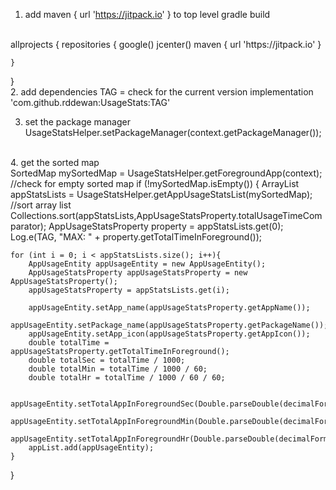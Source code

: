 1. add maven { url 'https://jitpack.io' } to top level gradle build
<br/>
allprojects {
    repositories {
        google()
        jcenter()
        maven { url 'https://jitpack.io' }

    }
}
<br/>
2. add dependencies  TAG = check for the current version
implementation 'com.github.rddewan:UsageStats:TAG'

3. set the package manager
UsageStatsHelper.setPackageManager(context.getPackageManager());

<br/>
4. get the sorted map
<br/>
SortedMap<Long, UsageStats> mySortedMap = UsageStatsHelper.getForegroundApp(context);
//check for empty sorted map
if (!mySortedMap.isEmpty()) {
    ArrayList<AppUsageStatsProperty> appStatsLists = UsageStatsHelper.getAppUsageStatsList(mySortedMap);
    //sort array list
    Collections.sort(appStatsLists,AppUsageStatsProperty.totalUsageTimeComparator);
    AppUsageStatsProperty property = appStatsLists.get(0);
    Log.e(TAG, "MAX: " + property.getTotalTimeInForeground());

    for (int i = 0; i < appStatsLists.size(); i++){
        AppUsageEntity appUsageEntity = new AppUsageEntity();
        AppUsageStatsProperty appUsageStatsProperty = new AppUsageStatsProperty();
        appUsageStatsProperty = appStatsLists.get(i);

        appUsageEntity.setApp_name(appUsageStatsProperty.getAppName());
        appUsageEntity.setPackage_name(appUsageStatsProperty.getPackageName());
        appUsageEntity.setApp_icon(appUsageStatsProperty.getAppIcon());
        double totalTime = appUsageStatsProperty.getTotalTimeInForeground();
        double totalSec = totalTime / 1000;
        double totalMin = totalTime / 1000 / 60;
        double totalHr = totalTime / 1000 / 60 / 60;

        appUsageEntity.setTotalAppInForegroundSec(Double.parseDouble(decimalFormat.format(totalSec)));
        appUsageEntity.setTotalAppInForegroundMin(Double.parseDouble(decimalFormat.format(totalMin)));
        appUsageEntity.setTotalAppInForegroundHr(Double.parseDouble(decimalFormat.format(totalHr)));
        appList.add(appUsageEntity);
    }


}
